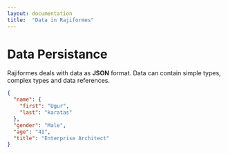 ```yaml
---
layout: documentation
title:  "Data in Rajiformes"
---
```


# Data Persistance

Rajiformes deals with data as **JSON** format. Data can contain simple types, complex types and data references.

```json
{
  "name": {
    "first": "Ugur",
    "last": "karatas"
  },
  "gender": "Male",
  "age": "41",
  "title": "Enterprise Architect"
}
```
